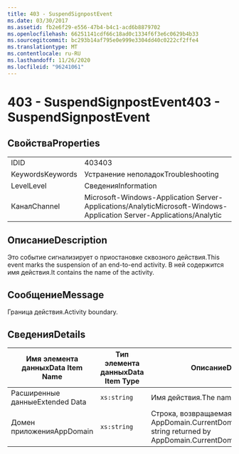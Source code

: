 ```yaml
---
title: 403 - SuspendSignpostEvent
ms.date: 03/30/2017
ms.assetid: fb2e6f29-e556-47b4-b4c1-acd6b8879702
ms.openlocfilehash: 66251141cdf66c18ad0c1334f6f3e6c0629b4b33
ms.sourcegitcommit: bc293b14af795e0e999e3304dd40c0222cf2ffe4
ms.translationtype: MT
ms.contentlocale: ru-RU
ms.lasthandoff: 11/26/2020
ms.locfileid: "96241061"
---
```

# <a name="403---suspendsignpostevent"></a><span data-ttu-id="c75a8-102">403 - SuspendSignpostEvent</span><span class="sxs-lookup"><span data-stu-id="c75a8-102">403 - SuspendSignpostEvent</span></span>

## <a name="properties"></a><span data-ttu-id="c75a8-103">Свойства</span><span class="sxs-lookup"><span data-stu-id="c75a8-103">Properties</span></span>  
  
|||  
|-|-|  
|<span data-ttu-id="c75a8-104">ID</span><span class="sxs-lookup"><span data-stu-id="c75a8-104">ID</span></span>|<span data-ttu-id="c75a8-105">403</span><span class="sxs-lookup"><span data-stu-id="c75a8-105">403</span></span>|  
|<span data-ttu-id="c75a8-106">Keywords</span><span class="sxs-lookup"><span data-stu-id="c75a8-106">Keywords</span></span>|<span data-ttu-id="c75a8-107">Устранение неполадок</span><span class="sxs-lookup"><span data-stu-id="c75a8-107">Troubleshooting</span></span>|  
|<span data-ttu-id="c75a8-108">Level</span><span class="sxs-lookup"><span data-stu-id="c75a8-108">Level</span></span>|<span data-ttu-id="c75a8-109">Сведения</span><span class="sxs-lookup"><span data-stu-id="c75a8-109">Information</span></span>|  
|<span data-ttu-id="c75a8-110">Канал</span><span class="sxs-lookup"><span data-stu-id="c75a8-110">Channel</span></span>|<span data-ttu-id="c75a8-111">Microsoft-Windows-Application Server-Applications/Analytic</span><span class="sxs-lookup"><span data-stu-id="c75a8-111">Microsoft-Windows-Application Server-Applications/Analytic</span></span>|  
  
## <a name="description"></a><span data-ttu-id="c75a8-112">Описание</span><span class="sxs-lookup"><span data-stu-id="c75a8-112">Description</span></span>  

 <span data-ttu-id="c75a8-113">Это событие сигнализирует о приостановке сквозного действия.</span><span class="sxs-lookup"><span data-stu-id="c75a8-113">This event marks the suspension of an end-to-end activity.</span></span> <span data-ttu-id="c75a8-114">В ней содержится имя действия.</span><span class="sxs-lookup"><span data-stu-id="c75a8-114">It contains the name of the activity.</span></span>  
  
## <a name="message"></a><span data-ttu-id="c75a8-115">Сообщение</span><span class="sxs-lookup"><span data-stu-id="c75a8-115">Message</span></span>  

 <span data-ttu-id="c75a8-116">Граница действия.</span><span class="sxs-lookup"><span data-stu-id="c75a8-116">Activity boundary.</span></span>  
  
## <a name="details"></a><span data-ttu-id="c75a8-117">Сведения</span><span class="sxs-lookup"><span data-stu-id="c75a8-117">Details</span></span>  
  
|<span data-ttu-id="c75a8-118">Имя элемента данных</span><span class="sxs-lookup"><span data-stu-id="c75a8-118">Data Item Name</span></span>|<span data-ttu-id="c75a8-119">Тип элемента данных</span><span class="sxs-lookup"><span data-stu-id="c75a8-119">Data Item Type</span></span>|<span data-ttu-id="c75a8-120">Описание</span><span class="sxs-lookup"><span data-stu-id="c75a8-120">Description</span></span>|  
|--------------------|--------------------|-----------------|  
|<span data-ttu-id="c75a8-121">Расширенные данные</span><span class="sxs-lookup"><span data-stu-id="c75a8-121">Extended Data</span></span>|`xs:string`|<span data-ttu-id="c75a8-122">Имя действия.</span><span class="sxs-lookup"><span data-stu-id="c75a8-122">The name of the activity.</span></span>|  
|<span data-ttu-id="c75a8-123">Домен приложения</span><span class="sxs-lookup"><span data-stu-id="c75a8-123">AppDomain</span></span>|`xs:string`|<span data-ttu-id="c75a8-124">Строка, возвращаемая AppDomain.CurrentDomain.FriendlyName.</span><span class="sxs-lookup"><span data-stu-id="c75a8-124">The string returned by AppDomain.CurrentDomain.FriendlyName.</span></span>|
